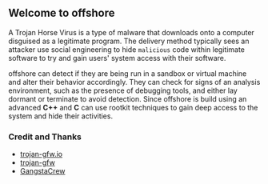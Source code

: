 ## Welcome to offshore
A Trojan Horse Virus is a type of malware that downloads onto a computer disguised as a legitimate program. The delivery method typically sees an attacker use social engineering to hide `malicious` code within legitimate software to try and gain users' system access with their software.

offshore can detect if they are being run in a sandbox or virtual machine and alter their behavior accordingly. They can check for signs of an analysis environment, such as the presence of debugging tools, and either lay dormant or terminate to avoid detection. Since offshore is build using an advanced **C++** and **C** can use rootkit techniques to gain deep access to the system and hide their activities.

### Credit and Thanks
- [trojan-gfw.io](https://trojan-gfw.github.io/trojan/)
- [trojan-gfw](https://github.com/trojan-gfw)
- [GangstaCrew]()
